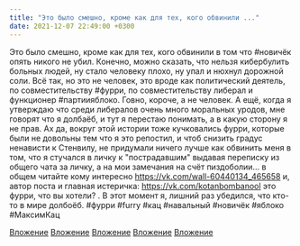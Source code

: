 ```yaml
---
title: "Это было смешно, кроме как для тех, кого обвинили ..."
date: 2021-12-07 22:49:00 +0300
---
```


Это было смешно, кроме как для тех, кого обвинили в том что #новичёк опять никого не убил. Конечно, можно сказать, что нельзя кибербулить больных людей, ну стало человеку плохо, ну упал и нюхнул дорожной соли. Всё так, но это не человек, это вроде как политический деятель, по совместительству #фурри, по совместительству либерал и функционер #партиияблоко. Говно, короче, а не человек. А ещё, когда я утверждаю что среди либералов очень много моральных уродов, мне говорят что я долбаёб, и тут я перестаю понимать, а в какую сторону я не прав.
Ах да, вокруг этой истории тоже кучковались фурри, которые были не довольны тем что я это репостил, и чтоб снизить градус ненависти к Стенвилу, не придумали ничего лучше как обвинить меня в том, что я стучался в личку к "пострадавшим" выдавая переписку из общего чата за личку, а на мои замечания на счёт пиздоболии... в общем читайте кому интересно https://vk.com/wall-60440134_465658 и, автор поста и главная истеричка: https://vk.com/kotanbombanool это фурри, что вы хотели? . В этот момент я, лишний раз убедился, что кто-то в мире долбоёб.
#фурри #furry #кац #навальный #новичёк #яблоко #МаксимКац


[Вложение](https://vk.com/video41076938_456239507)
[Вложение](https://vk.com/video41076938_456239508)
[Вложение](https://vk.com/video41076938_456239509)
[Вложение](https://vk.com/video41076938_456239510)
[Вложение](https://vk.com/photo41076938_457247886)
